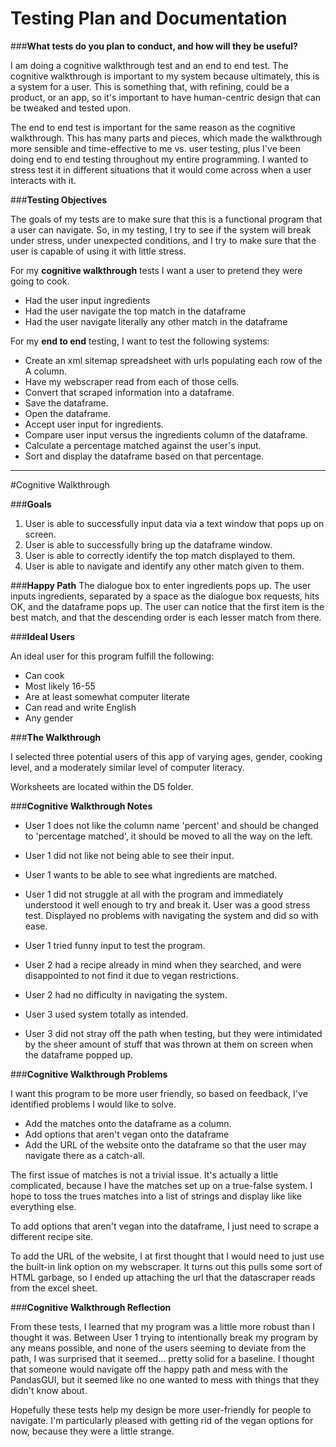 # Testing Plan and Documentation 

###**What tests do you plan to conduct, and how will they be useful?**

I am doing a cognitive walkthrough test and an end to end test. The cognitive walkthrough is important 
to my system because ultimately, this is a system for a user. This is something that, with refining, 
could be a product, or an app, so it's important to have human-centric design that can be tweaked and tested
upon. 

The end to end test is important for the same reason as the cognitive walkthrough. This has many parts and pieces, 
which made the walkthrough more sensible and time-effective to me vs. user testing, plus I've been
doing end to end testing throughout my entire programming. I wanted to stress test it in different situations 
that it would come across when a user interacts with it. 

###**Testing Objectives**

The goals of my tests are to make sure that this is a functional program that a user can navigate. So, 
in my testing, I try to see if the system will break under stress, under unexpected conditions, and I try
to make sure that the user is capable of using it with little stress. 

For my **cognitive walkthrough** tests I want a user to pretend they were going to cook. 

* Had the user input ingredients 
* Had the user navigate the top match in the dataframe 
* Had the user navigate literally any other match in the dataframe 

For my **end to end** testing, I want to test the following systems: 

* Create an xml sitemap spreadsheet with urls populating each row of the A column. 
* Have my webscraper read from each of those cells. 
* Convert that scraped information into a dataframe. 
* Save the dataframe. 
* Open the dataframe. 
* Accept user input for ingredients. 
* Compare user input versus the ingredients column of the dataframe. 
* Calculate a percentage matched against the user's input. 
* Sort and display the dataframe based on that percentage. 


-------------------------

#Cognitive Walkthrough

###**Goals**
1. User is able to successfully input data via a text window that pops up on screen. 
2. User is able to successfully bring up the dataframe window. 
3. User is able to correctly identify the top match displayed to them. 
4. User is able to navigate and identify any other match given to them. 

###**Happy Path** 
The dialogue box to enter ingredients pops up. The user inputs ingredients, separated by a space as the
dialogue box requests, hits OK, and the dataframe pops up. The user can notice that the first item 
is the best match, and that the descending order is each lesser match from there. 

###**Ideal Users** 

An ideal user for this program fulfill the following: 
* Can cook 
* Most likely 16-55 
* Are at least somewhat computer literate 
* Can read and write English 
* Any gender

###**The Walkthrough** 

I selected three potential users of this app of varying ages, gender, cooking level, and a moderately 
similar level of computer literacy. 

Worksheets are located within the D5 folder. 

###**Cognitive Walkthrough Notes** 

* User 1 does not like the column name 'percent' and should be changed to 'percentage matched', it should
be moved to all the way on the left.
  
  
* User 1 did not like not being able to see their input. 


* User 1 wants to be able to see what ingredients are matched. 


* User 1 did not struggle at all with the program and immediately understood it well enough to try and 
break it. User was a good stress test. Displayed no problems with navigating the system and did so with 
  ease.
  
  
* User 1 tried funny input to test the program.

  
* User 2 had a recipe already in mind when they searched, and were disappointed to not find it due
to vegan restrictions. 
  

* User 2 had no difficulty in navigating the system. 


* User 3 used system totally as intended. 


* User 3 did not stray off the path when testing, but they were intimidated by the sheer amount of 
stuff that was thrown at them on screen when the dataframe popped up. 
  

###**Cognitive Walkthrough Problems** 

I want this program to be more user friendly, so based on feedback, I've identified problems I would 
like to solve. 

* Add the matches onto the dataframe as a column. 
* Add options that aren't vegan onto the dataframe 
* Add the URL of the website onto the dataframe so that the user may navigate there as a catch-all.

The first issue of matches is not a trivial issue. It's actually a little complicated, because I have
the matches set up on a true-false system. I hope to toss the trues matches into a list of strings
and display like like everything else. 

To add options that aren't vegan into the dataframe, I just need to scrape a different recipe site. 

To add the URL of the website, I at first thought that I would need to just use the built-in link 
option on my webscraper. It turns out this pulls some sort of HTML garbage, so I ended up attaching the 
url that the datascraper reads from the excel sheet. 

###**Cognitive Walkthrough Reflection** 

From these tests, I learned that my program was a little more robust than I thought it was. Between 
User 1 trying to intentionally break my program by any means possible, and none of the users seeming to 
deviate from the path, I was surprised that it seemed... pretty solid for a baseline. I thought that someone 
would navigate off the happy path and mess with the PandasGUI, but it seemed like no one wanted to mess with
things that they didn't know about. 

Hopefully these tests help my design be more user-friendly for people to navigate. I'm particularly 
pleased with getting rid of the vegan options for now, because they were a little strange. 